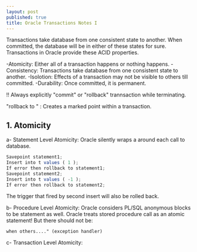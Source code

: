 ```yaml
---
layout: post
published: true
title: Oracle Transactions Notes I
---
```



Transactions take database from one consistent state to another. When committed, the database will be in either of these states for sure. Transactions in Oracle provide these ACID properties.

-Atomicity: Either all of a transaction happens or nothing happens.
-Consistency: Transactions take database from one consistent state to another.
-Isolotion: Effects of a transaction may not be visible to others till committed.
-Durability: Once committed, it is permanent.

!! Always explicitly "commit" or "rollback" trannsaction while terminating.

"rollback to <savepoint>" : Creates a marked point within a transaction.
  
 ## 1. Atomicity
 
   a- Statement Level Atomicity: Oracle silently wraps a <savepoint> around each call to database.
  
  ```javascript
Savepoint statement1;
Insert into t values ( 1 );
If error then rollback to statement1;
Savepoint statement2;
Insert into t values ( -1 );
If error then rollback to statement2;
```

The trigger that fired by second insert will also be rolled back.

   b- Procedure Level Atomicity: 
   Oracle considers PL/SQL anonymous blocks to be statement as well. Oracle treats stored procedure call as an atomic statement! But there should not be:
     
`when others...." (exception handler)`
    
   c- Transaction Level Atomicity:
